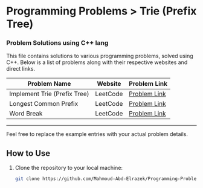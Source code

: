 # Programming Problems > Trie (Prefix Tree)

### Problem Solutions using C++ lang

This file contains solutions to various programming problems, solved using C++. Below is a list of problems along with their respective websites and direct links.

| Problem Name               | Website       | Problem Link                                          |
|----------------------------|---------------|-------------------------------------------------------|
| Implement Trie (Prefix Tree)          | LeetCode      | [Problem Link](https://leetcode.com/problems/implement-trie-prefix-tree/)|
| Longest Common Prefix          | LeetCode      | [Problem Link](https://leetcode.com/problems/longest-common-prefix/description/)|
| Word Break          | LeetCode      | [Problem Link](https://leetcode.com/problems/word-break/description/?envType=problem-list-v2&envId=trie)|

---

Feel free to replace the example entries with your actual problem details.

## How to Use
1. Clone the repository to your local machine:
   ```bash
   git clone https://github.com/Mahmoud-Abd-Elrazek/Programming-Problems.git